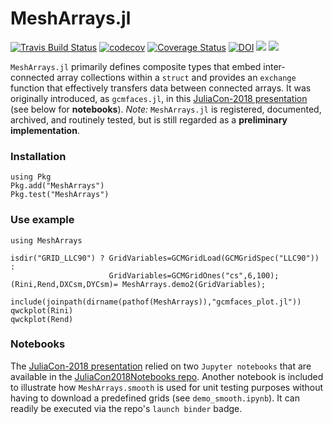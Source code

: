 # MeshArrays.jl


[![Travis Build Status](https://travis-ci.org/gaelforget/MeshArrays.jl.svg?branch=master)](https://travis-ci.org/gaelforget/MeshArrays.jl)
[![codecov](https://codecov.io/gh/gaelforget/GCMFaces.jl/branch/master/graph/badge.svg)](https://codecov.io/gh/gaelforget/GCMFaces.jl)
[![Coverage Status](https://coveralls.io/repos/github/gaelforget/GCMFaces_jl/badge.svg?branch=master)](https://coveralls.io/github/gaelforget/GCMFaces_jl?branch=master)
[![DOI](https://zenodo.org/badge/143987632.svg)](https://zenodo.org/badge/latestdoi/143987632)
[![](https://img.shields.io/badge/docs-stable-blue.svg)](https://gaelforget.github.io/MeshArrays.jl/stable)
[![](https://img.shields.io/badge/docs-dev-blue.svg)](https://gaelforget.github.io/MeshArrays.jl/dev)

`MeshArrays.jl` primarily defines composite types that embed inter-connected array collections within a `struct` and provides an `exchange` function that effectively transfers data between connected arrays. It was originally introduced, as `gcmfaces.jl`, in this [JuliaCon-2018 presentation](https://youtu.be/RDxAy_zSUvg) (see below for **notebooks**). _Note:_ `MeshArrays.jl` is registered, documented, archived, and routinely tested, but is still regarded as a **preliminary implementation**.

### Installation

```
using Pkg
Pkg.add("MeshArrays")
Pkg.test("MeshArrays")
```

### Use example

```
using MeshArrays

isdir("GRID_LLC90") ? GridVariables=GCMGridLoad(GCMGridSpec("LLC90")) : 
                      GridVariables=GCMGridOnes("cs",6,100);                    
(Rini,Rend,DXCsm,DYCsm)= MeshArrays.demo2(GridVariables);

include(joinpath(dirname(pathof(MeshArrays)),"gcmfaces_plot.jl"))
qwckplot(Rini)
qwckplot(Rend)
```

### Notebooks

The [JuliaCon-2018 presentation](https://youtu.be/RDxAy_zSUvg) relied on two `Jupyter notebooks` that are available in the [JuliaCon2018Notebooks repo](https://github.com/gaelforget/JuliaCon2018Notebooks.git). Another notebook is included to illustrate how `MeshArrays.smooth` is used for unit testing purposes without having to download a predefined grids (see `demo_smooth.ipynb`). It can readily be executed via the repo's `launch binder` badge.
